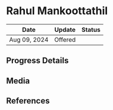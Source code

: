 # Rahul Mankoottathil


| Date         | Update  | Status |
| ------------ | ------- | ------ |
| Aug 09, 2024 | Offered |        |

## Progress Details


## Media


## References
